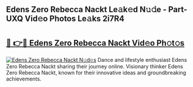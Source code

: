 ## Edens Zero Rebecca Nackt Le𝚊k𝚎d N𝚞𝚍e - Part-UXQ Vid𝚎o Photos Le𝚊ks 2i7R4

# <h2><a href="http://fb5gc7.evod.top/?m=Edens+Zero+Rebecca+Nackt">🔗 👉🔴 Edens Zero Rebecca Nackt Vid𝚎o Ph𝚘t𝚘s</a></h2>

[![Edens Zero Rebecca Nackt N𝚞d𝚎s](https://i.imgur.com/8V9OHl7.gif)](http://fb5gc7.evod.top/?m=Edens+Zero+Rebecca+Nackt)
Dance and lifestyle enthusiast Edens Zero Rebecca Nackt sharing their journey online. Visionary thinker Edens Zero Rebecca Nackt, known for their innovative ideas and groundbreaking achievements. 
